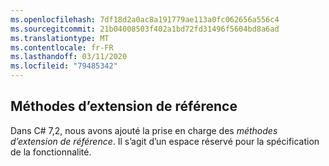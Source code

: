 ```yaml
---
ms.openlocfilehash: 7df18d2a0ac8a191779ae113a0fc062656a556c4
ms.sourcegitcommit: 21b04008503f402a1bd72fd31496f5604bd8a6ad
ms.translationtype: MT
ms.contentlocale: fr-FR
ms.lasthandoff: 03/11/2020
ms.locfileid: "79485342"
---
```

## <a name="ref-extension-methods"></a>Méthodes d’extension de référence

Dans C# 7,2, nous avons ajouté la prise en charge des *méthodes d’extension de référence*.  Il s’agit d’un espace réservé pour la spécification de la fonctionnalité.
